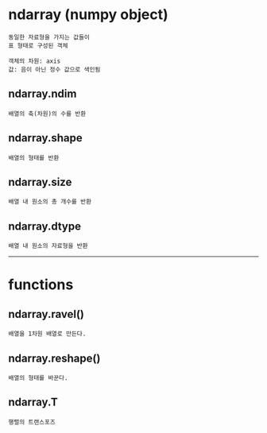 # ndarray (numpy object)

    동일한 자료형을 가지는 값들이
    표 형태로 구성된 객체
    
    객체의 차원: axis
    값: 음이 아닌 정수 값으로 색인됨
    
ndarray.ndim
-
    
    배열의 축(차원)의 수를 반환

ndarray.shape
-
    
    배열의 형태를 반환

ndarray.size
-
    배열 내 원소의 총 개수를 반환
    
ndarray.dtype
-
    배열 내 원소의 자료형을 반환

---

functions
=

ndarray.ravel()
-
    배열을 1차원 배열로 만든다.
    
ndarray.reshape()
-
    배열의 형태를 바꾼다.
    
ndarray.T
-
    행렬의 트랜스포즈
